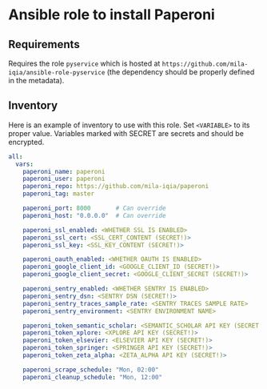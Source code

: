 
# Ansible role to install Paperoni

## Requirements

Requires the role `pyservice` which is hosted at `https://github.com/mila-iqia/ansible-role-pyservice` (the dependency should be properly defined in the metadata).


## Inventory

Here is an example of inventory to use with this role. Set `<VARIABLE>` to its proper value. Variables marked with SECRET are secrets and should be encrypted.

```yaml
all:
  vars:
    paperoni_name: paperoni
    paperoni_user: paperoni
    paperoni_repo: https://github.com/mila-iqia/paperoni
    paperoni_tag: master

    paperoni_port: 8000       # Can override
    paperoni_host: "0.0.0.0"  # Can override

    paperoni_ssl_enabled: <WHETHER SSL IS ENABLED>
    paperoni_ssl_cert: <SSL_CERT_CONTENT (SECRET!)>
    paperoni_ssl_key: <SSL_KEY_CONTENT (SECRET!)>

    paperoni_oauth_enabled: <WHETHER OAUTH IS ENABLED>
    paperoni_google_client_id: <GOOGLE_CLIENT_ID (SECRET!)>
    paperoni_google_client_secret: <GOOGLE_CLIENT_SECRET (SECRET!)>

    paperoni_sentry_enabled: <WHETHER SENTRY IS ENABLED>
    paperoni_sentry_dsn: <SENTRY DSN (SECRET!)>
    paperoni_sentry_traces_sample_rate: <SENTRY TRACES SAMPLE RATE>
    paperoni_sentry_environment: <SENTRY ENVIRONMENT NAME>

    paperoni_token_semantic_scholar: <SEMANTIC_SCHOLAR API KEY (SECRET!)>
    paperoni_token_xplore: <XPLORE API KEY (SECRET!)>
    paperoni_token_elsevier: <ELSEVIER API KEY (SECRET!)>
    paperoni_token_springer: <SPRINGER API KEY (SECRET!)>
    paperoni_token_zeta_alpha: <ZETA_ALPHA API KEY (SECRET!)>

    paperoni_scrape_schedule: "Mon, 02:00"
    paperoni_cleanup_schedule: "Mon, 12:00"
```
